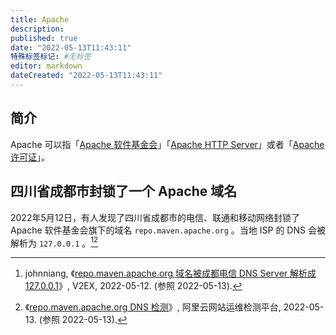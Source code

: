 ```yaml
---
title: Apache
description:
published: true
date: "2022-05-13T11:43:11"
特殊标签标记: #无标签
editor: markdown
dateCreated: "2022-05-13T11:43:11"
---
```


## 简介

Apache 可以指「[Apache 软件基金会](https://zh.wikipedia.org/wiki/Apache软件基金会)」「[Apache HTTP Server](https://zh.wikipedia.org/wiki/Apache_HTTP_Server)」或者「[Apache 许可证](https://zh.wikipedia.org/wiki/Apache许可证)」。

## 四川省成都市封锁了一个 Apache 域名

2022年5月12日，有人发现了四川省成都市的电信、联通和移动网络封锁了 Apache 软件基金会旗下的域名 `repo.maven.apache.org` 。当地 ISP 的 DNS 会被解析为 `127.0.0.1` 。[^852385][^4638]

[^852385]: johnniang, 《[repo.maven.apache.org 域名被成都电信 DNS Server 解析成 127.0.0.1](https://web.archive.org/web/20220512071023/https://www.v2ex.com/t/852385)》, V2EX, 2022-05-12. (参照 2022-05-13).

[^4638]: 《[repo.maven.apache.org DNS 检测](https://web.archive.org/web/20220513014638/https://zijian.aliyun.com/detect/dns/DNS_PING-4d24ececaff9db99decd9d9d0b35203b-1652406274446)》, 阿里云网站运维检测平台, 2022-05-13. (参照 2022-05-13).
